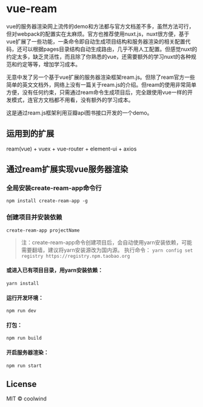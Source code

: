 # vue-ream
vue的服务器渲染网上流传的demo和方法都与官方文档差不多，虽然方法可行，但对webpack的配置实在太麻烦。官方也推荐使用nuxt.js，nuxt很方便，基于vue扩展了一些功能，一条命令即自动生成项目结构和服务器渲染的相关配置代码，还可以根据pages目录结构自动生成路由，几乎不用人工配置。但感觉nuxt的约定太多，缺乏灵活性，而且除了你熟悉的vue，还需要额外的学习nuxt的各种规范和约定等等，增加学习成本。

无意中发了另一个基于vue扩展的服务器渲染框架ream.js。但除了ream官方一些简单的英文文档外，网络上没有一篇关于ream.js的介绍。但ream的使用非常简单方便，没有任何约束，只需通过ream命令生成项目后，完全跟使用vue一样的开发模式，连官方文档都不用看，没有额外的学习成本。

这是通过ream.js框架利用豆瓣api图书接口开发的一个demo。
## 运用到的扩展
   ream(vue) + vuex + vue-router + element-ui + axios

## 通过ream扩展实现vue服务器渲染
### 全局安装create-ream-app命令行
`npm install create-ream-app -g`
### 创建项目并安装依赖
`create-ream-app projectName`
> 注：create-ream-app命令创建项目后，会自动使用yarn安装依赖，可能需要翻墙，建议将yarn安装源改为国内源。
执行命令：
`yarn config set registry https://registry.npm.taobao.org`


#### 或进入已有项目目录，用yarn安装依赖：
`yarn install`
#### 运行开发环境： 
`npm run dev`
#### 打包：
`npm run build`

#### 开启服务器渲染：
`npm run start`

## License

MIT &copy; coolwind
